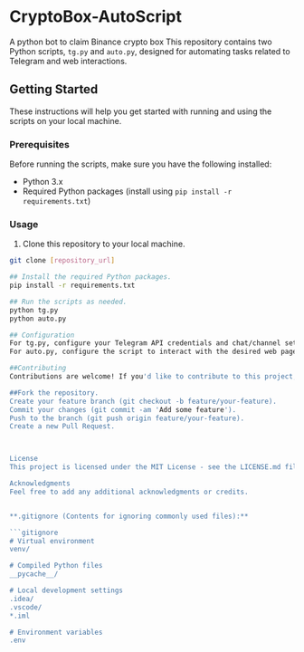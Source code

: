 # CryptoBox-AutoScript
A python bot to claim Binance crypto box
This repository contains two Python scripts, `tg.py` and `auto.py`, designed for automating tasks related to Telegram and web interactions.

## Getting Started

These instructions will help you get started with running and using the scripts on your local machine.

### Prerequisites

Before running the scripts, make sure you have the following installed:

- Python 3.x
- Required Python packages (install using `pip install -r requirements.txt`)

### Usage

1. Clone this repository to your local machine.

```bash
git clone [repository_url]

## Install the required Python packages.
pip install -r requirements.txt

## Run the scripts as needed.
python tg.py
python auto.py

## Configuration
For tg.py, configure your Telegram API credentials and chat/channel settings in the script.
For auto.py, configure the script to interact with the desired web page or service.

##Contributing
Contributions are welcome! If you'd like to contribute to this project, please follow these steps:

##Fork the repository.
Create your feature branch (git checkout -b feature/your-feature).
Commit your changes (git commit -am 'Add some feature').
Push to the branch (git push origin feature/your-feature).
Create a new Pull Request.



License
This project is licensed under the MIT License - see the LICENSE.md file for details.

Acknowledgments
Feel free to add any additional acknowledgments or credits.


**.gitignore (Contents for ignoring commonly used files):**

```gitignore
# Virtual environment
venv/

# Compiled Python files
__pycache__/

# Local development settings
.idea/
.vscode/
*.iml

# Environment variables
.env

